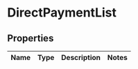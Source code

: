 
# DirectPaymentList

## Properties
Name | Type | Description | Notes
------------ | ------------- | ------------- | -------------



